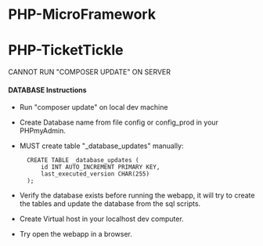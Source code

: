 # PHP-MicroFramework


# PHP-TicketTickle

CANNOT RUN "COMPOSER UPDATE" ON SERVER


#### DATABASE Instructions
- Run "composer update" on local dev machine
- Create Database name from file config or config_prod in your PHPmyAdmin.

- MUST create table "_database_updates" manually:

        CREATE TABLE _database_updates (
            id INT AUTO_INCREMENT PRIMARY KEY,
            last_executed_version CHAR(255)
        );

- Verify the database exists before running the webapp, it will try to create the tables and update the database from the sql scripts.
- Create Virtual host in your localhost dev computer.
- Try open the webapp in a browser.